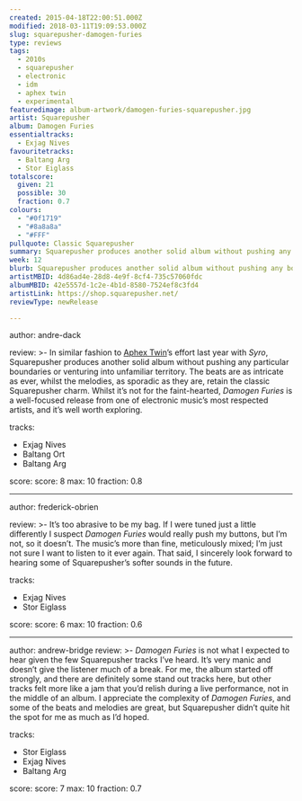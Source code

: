 ```yaml
---
created: 2015-04-18T22:00:51.000Z
modified: 2018-03-11T19:09:53.000Z
slug: squarepusher-damogen-furies
type: reviews
tags:
  - 2010s
  - squarepusher
  - electronic
  - idm
  - aphex twin
  - experimental
featuredimage: album-artwork/damogen-furies-squarepusher.jpg
artist: Squarepusher
album: Damogen Furies
essentialtracks:
  - Exjag Nives
favouritetracks:
  - Baltang Arg
  - Stor Eiglass
totalscore:
  given: 21
  possible: 30
  fraction: 0.7
colours:
  - "#0f1719"
  - "#8a8a8a"
  - "#FFF"
pullquote: Classic Squarepusher
summary: Squarepusher produces another solid album without pushing any boundaries or venturing into unfamiliar territory. The beats are as intricate as ever, whilst the melodies, as sporadic as they are, retain the classic Squarepusher charm.
week: 12
blurb: Squarepusher produces another solid album without pushing any boundaries. The beats are as intricate as ever, whilst the melodies keep their charm.
artistMBID: 4d86ad4e-28d8-4e9f-8cf4-735c57060fdc
albumMBID: 42e5557d-1c2e-4b1d-8580-7524ef8c3fd4
artistLink: https://shop.squarepusher.net/
reviewType: newRelease

---
```


author: andre-dack

review: >-
  In similar fashion to [Aphex Twin](/reviews/aphex-twin-richard-d-james-album/)’s effort last year with *Syro*, Squarepusher produces another solid album without pushing any particular boundaries or venturing into unfamiliar territory. The beats are as intricate as ever, whilst the melodies, as sporadic as they are, retain the classic Squarepusher charm. Whilst it’s not for the faint-hearted, *Damogen Furies* is a well-focused release from one of electronic music’s most respected artists, and it’s well worth exploring.

tracks:
  - Exjag Nives
  - ­Baltang Ort
  - ­Baltang Arg

score:
  score: 8
  max: 10
  fraction: 0.8

---
author: frederick-obrien

review: >-
  It’s too abrasive to be my bag. If I were tuned just a little differently I suspect *Damogen Furies* would really push my buttons, but I’m not, so it doesn’t. The music’s more than fine, meticulously mixed; I’m just not sure I want to listen to it ever again. That said, I sincerely look forward to hearing some of Squarepusher’s softer sounds in the future.

tracks:
  - Exjag Nives
  - ­Stor Eiglass

score:
  score: 6
  max: 10
  fraction: 0.6

---
author: andrew-bridge
review: >-
  *Damogen Furies* is not what I expected to hear given the few Squarepusher tracks I’ve heard. It’s very manic and doesn’t give the listener much of a break. For me, the album started off strongly, and there are definitely some stand out tracks here, but other tracks felt more like a jam that you’d relish during a live performance, not in the middle of an album. I appreciate the complexity of *Damogen Furies*, and some of the beats and melodies are great, but Squarepusher didn’t quite hit the spot for me as much as I’d hoped.

tracks:
  - Stor Eiglass
  - ­Exjag Nives
  - ­Baltang Arg

score:
  score: 7
  max: 10
  fraction: 0.7
